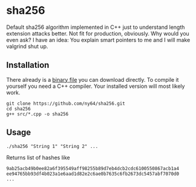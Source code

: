 # sha256

Default sha256 algorithm implemented in C++ just to understand length extension 
attacks better. Not fit for production, obviously. Why would you even ask? I 
have an idea: You explain smart pointers to me and I will make valgrind shut up.

## Installation

There already is a [binary file](https://github.com/ny64/sha256/raw/main/sha256) you can download directly.
To compile it yourself you need a C++ compiler. Your installed version will most likely work.

```
git clone https://github.com/ny64/sha256.git
cd sha256 
g++ src/*.cpp -o sha256
```

## Usage

```
./sha256 "String 1" "String 2" ...
```

Returns list of hashes like
```
9ab25acb49b0ee82a6f395549aff98255b89d7eb4dcb2cdc6100550867acb1a4
ee94765bb93df4b023a1e6aad1d82e2c6ae0b7635c6fb2673dc5457abf7070d0
...
```
